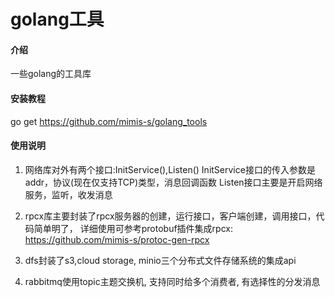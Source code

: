 # golang工具

#### 介绍
一些golang的工具库

#### 安装教程

go get https://github.com/mimis-s/golang_tools

#### 使用说明

1.  网络库对外有两个接口:InitService(),Listen()
    InitService接口的传入参数是addr，协议(现在仅支持TCP)类型，消息回调函数
    Listen接口主要是开启网络服务，监听，收发消息

2.  rpcx库主要封装了rpcx服务器的创建，运行接口，客户端创建，调用接口，代码简单明了，
    详细使用可参考protobuf插件集成rpcx: https://github.com/mimis-s/protoc-gen-rpcx

3.  dfs封装了s3,cloud storage, minio三个分布式文件存储系统的集成api

4.  rabbitmq使用topic主题交换机, 支持同时给多个消费者, 有选择性的分发消息
